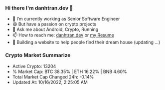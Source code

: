 ### Hi there I'm danhtran.dev 👋

- 🔭 I’m currently working as Senior Software Engineer
- 😄 But have a passion on crypto projects
- 💬 Ask me about Android, Crypto, Running 
- 📫 How to reach me: <a href="https://danhtran.dev" target="_blank">danhtran.dev</a> or <a href="Developer-Resume.pdf" target="_blank">my Resume</a>
- 🌱 Building a website to help people find their dream house (updating ...)

### Crypto Market Summarize
- Active Crypto: 13204
- % Market Cap: BTC 38.35% | ETH 16.22% | BNB 4.60%
- Total Market Cap Changed 24h: -0.14%
- Updated At: 10/16/2022, 2:25:05 AM
